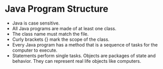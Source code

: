 # Java Program Structure

* Java is case sensitive.
* All Java programs are made of at least one class.
* The class name must match the file.
* Curly brackets {} mark the scope of the class.
* Every Java program has a method that is a sequence of tasks for the computer to execute.
* Statements perform single tasks. Objects are packages of state and behavior. They can represent real life objects like computers. 
